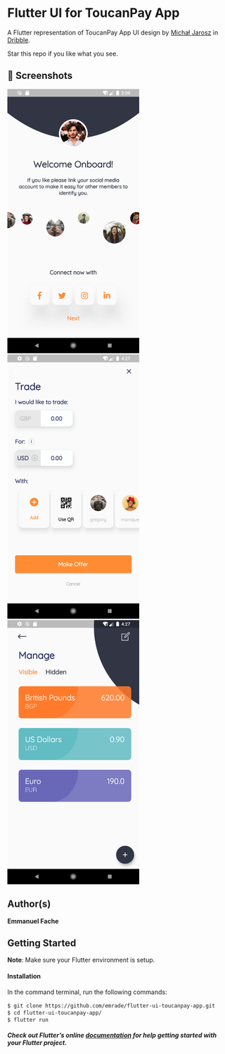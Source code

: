 # Flutter UI for ToucanPay App

A Flutter representation of ToucanPay App UI design by <a href="https://dribbble.com/mjarosz">Michał Jarosz</a> in <a href="https://dribbble.com/shots/5886056-ToucanPay-App">Dribble</a>.


Star this repo if you like what you see.

## 📸 Screenshots

<img src="screenshots/1.png" width="300"/> <img src="screenshots/2.png" width="300"/>
<img src="screenshots/3.png" width="300"/>

## Author(s)
**Emmanuel Fache**

## Getting Started

**Note**: Make sure your Flutter environment is setup.
#### Installation

In the command terminal, run the following commands:

    $ git clone https://github.com/emrade/flutter-ui-toucanpay-app.git
    $ cd flutter-ui-toucanpay-app/
    $ flutter run

##### Check out Flutter’s online [documentation](http://flutter.io/) for help getting started with your Flutter project.
